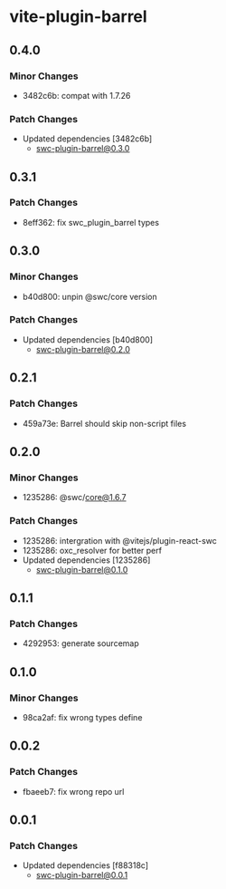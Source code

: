 # vite-plugin-barrel

## 0.4.0

### Minor Changes

- 3482c6b: compat with 1.7.26

### Patch Changes

- Updated dependencies [3482c6b]
  - swc-plugin-barrel@0.3.0

## 0.3.1

### Patch Changes

- 8eff362: fix swc_plugin_barrel types

## 0.3.0

### Minor Changes

- b40d800: unpin @swc/core version

### Patch Changes

- Updated dependencies [b40d800]
  - swc-plugin-barrel@0.2.0

## 0.2.1

### Patch Changes

- 459a73e: Barrel should skip non-script files

## 0.2.0

### Minor Changes

- 1235286: @swc/core@1.6.7

### Patch Changes

- 1235286: intergration with @vitejs/plugin-react-swc
- 1235286: oxc_resolver for better perf
- Updated dependencies [1235286]
  - swc-plugin-barrel@0.1.0

## 0.1.1

### Patch Changes

- 4292953: generate sourcemap

## 0.1.0

### Minor Changes

- 98ca2af: fix wrong types define

## 0.0.2

### Patch Changes

- fbaeeb7: fix wrong repo url

## 0.0.1

### Patch Changes

- Updated dependencies [f88318c]
  - swc-plugin-barrel@0.0.1

